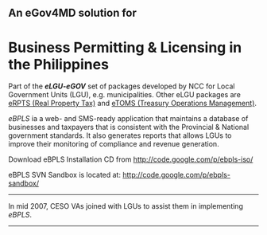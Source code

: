 ## An eGov4MD solution for ##
# **Business Permitting & Licensing in the Philippines** #

Part of the **_eLGU-eGOV_** set of packages developed by NCC for Local Government Units (LGU), e.g. municipalities. Other eLGU packages are [eRPTS (Real Property Tax)](http://code.google.com/p/erpts/) and [eTOMS (Treasury Operations Management)](http://code.google.com/p/etoms/).

_eBPLS_ ia a web- and SMS-ready application that maintains a database of businesses and taxpayers that is consistent with the Provincial & National government standards.  It also generates reports that allows LGUs to improve their monitoring of compliance and revenue generation.

Download eBPLS Installation CD from http://code.google.com/p/ebpls-iso/

eBPLS SVN Sandbox is located at:  http://code.google.com/p/ebpls-sandbox/


---

In mid 2007, CESO VAs joined with LGUs to assist them in implementing _eBPLS_.

---
